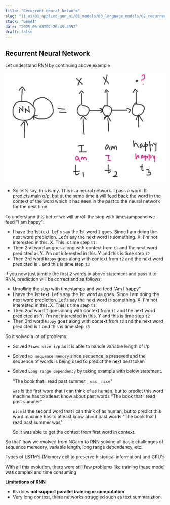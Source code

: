 ```yaml
---
title: "Recurrent Neural Network"
slug: "11_ai/01_applied_gen_ai/01_models/00_language_models/02_recurrent_neural_network"
stack: "GenAI"
date: "2025-06-03T07:26:45.889Z"
draft: false
---
```


## Recurrent Neural Network

Let understand RNN by continuing above example

![Understanding Recurrent Neural Network](../../../../../../src/images/11_ai/01_agen_ai/agi-14a.png)

- So let's say, this is my. This is a neural network. I pass a word.
  It predicts main o/p, but at the same time it will feed back the word in the context of the word which it has seen in the past to the neural network for the next time.

To understand this better we will unroll the step with timestampsand we feed "I am happy":

- I have the 1st text. Let's say the 1st word `I` goes. Since I am doing the next word prediction. Let's say the next word is something. X. I'm not interested in this. X. This is time step `t1`.
- Then 2nd word `am` goes along with context from `t1` and the next word predicted as Y. I'm not interested in this. Y and this is time step `t2`
- Then 3rd word `happy` goes along with context from `t2` and the next word predicted is `.` and this is time step `t3`

if you now just jumble the first 2 words in above statement and pass it to RNN, prediction will be correct and as follows:

- Unrolling the step with timestamps and we feed "Am I happy"
- I have the 1st text. Let's say the 1st word `Am` goes. Since I am doing the next word prediction. Let's say the next word is something. X. I'm not interested in this. X. This is time step `t1`.
- Then 2nd word `I` goes along with context from `t1` and the next word predicted as Y. I'm not interested in this. Y and this is time step `t2`
- Then 3rd word `happy` goes along with context from `t2` and the next word predicted is `?` and this is time step `t3`

So it solved a lot of problems:

- Solved `Fixed size i/p` as it is able to handle variable length of i/p
- Solved `No sequence memory` since sequence is preseved and the sequence of words is being used to predict the next best token
- Solved `Long range dependency` by taking example with below statement.

  "The book that I read past summer _ `was` _ `nice`"

  `was` is the first word that i can think of as human, but to predict this word machine has to atleast know about past words "The book that I read past summer"

  `nice` is the second word that i can think of as human, but to predict this word machine has to atleast know about past words "The book that I read past summer was"

  So it was able to get the context from first word in context.

So that' how we evolved from NGarm to RNN solving all basic challenges of sequence memeory, variable length, long range dependency, etc.

Types of LSTM's (Memory cell to preserve historical information) and GRU's

With all this evolution, there were still few problems like training these model was complex and time consuming

**Limitations of RNN**

- Its does **not support parallel training or computation**.
- Very long context, there networks struggled such as text summariztion.